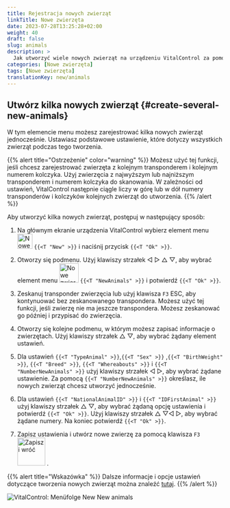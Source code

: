 ```yaml
---
title: Rejestracja nowych zwierząt
linkTitle: Nowe zwierzęta
date: 2023-07-28T13:25:28+02:00
weight: 40
draft: false
slug: animals
description: >
  Jak utworzyć wiele nowych zwierząt na urządzeniu VitalControl za pomocą jednej akcji.
categories: [Nowe zwierzęta]
tags: [Nowe zwierzęta]
translationKey: new/animals
---
```

## Utwórz kilka nowych zwierząt {#create-several-new-animals}

W tym elemencie menu możesz zarejestrować kilka nowych zwierząt jednocześnie. Ustawiasz podstawowe ustawienie, które dotyczy wszystkich zwierząt podczas tego tworzenia.

{{% alert title="Ostrzeżenie" color="warning" %}}
Możesz użyć tej funkcji, jeśli chcesz zarejestrować zwierzęta z kolejnym transponderem i kolejnym numerem kolczyka. Użyj zwierzęcia z najwyższym lub najniższym transponderem i numerem kolczyka do skanowania. W zależności od ustawień, VitalControl następnie ciągle liczy w górę lub w dół numery transponderów i kolczyków kolejnych zwierząt do utworzenia.
{{% /alert %}}

Aby utworzyć kilka nowych zwierząt, postępuj w następujący sposób:

1. Na głównym ekranie urządzenia VitalControl wybierz element menu <img src="/icons/main/new-animal.svg" width="35" align="bottom" alt="Nowe zwierzę" /> `{{<T "New" >}}` i naciśnij przycisk `{{<T "Ok" >}}`.

2. Otworzy się podmenu. Użyj klawiszy strzałek ◁ ▷ △ ▽, aby wybrać element menu <img src="/icons/main/new-animals.svg" width="45" align="bottom" alt="Nowe zwierzęta" /> `{{<T "NewAnimals" >}}` i potwierdź `{{<T "Ok" >}}`.

3. Zeskanuj transponder zwierzęcia lub użyj klawisza `F3` ESC, aby kontynuować bez zeskanowanego transpondera. Możesz użyć tej funkcji, jeśli zwierzę nie ma jeszcze transpondera. Możesz zeskanować go później i przypisać do zwierzęcia.

4. Otworzy się kolejne podmenu, w którym możesz zapisać informacje o zwierzętach. Użyj klawiszy strzałek △ ▽, aby wybrać żądany element ustawień.

5. Dla ustawień `{{<T "TypeAnimal" >}}`,`{{<T "Sex" >}}` ,`{{<T "BirthWeight" >}}`, `{{<T "Breed" >}}`, `{{<T "Whereabouts" >}}` i `{{<T "NumberNewAnimals" >}}` użyj klawiszy strzałek ◁ ▷, aby wybrać żądane ustawienie. Za pomocą `{{<T "NumberNewAnimals" >}}` określasz, ile nowych zwierząt chcesz utworzyć jednocześnie.


6. Dla ustawień `{{<T "NationalAnimalID" >}}` i `{{<T "IDFirstAnimal" >}}` użyj klawiszy strzałek △ ▽, aby wybrać żądaną opcję ustawienia i potwierdź `{{<T "Ok" >}}`. Użyj klawiszy strzałek △ ▽◁ ▷, aby wybrać żądane numery. Na koniec potwierdź `{{<T "Ok" >}}`.

7. Zapisz ustawienia i utwórz nowe zwierzę za pomocą klawisza `F3` &nbsp;<img src="/icons/footer/save_exit.svg" width="65" align="bottom" alt="Zapisz i wróć" />&nbsp;.

{{% alert title="Wskazówka" %}}
Dalsze informacje i opcje ustawień dotyczące tworzenia nowych zwierząt można znaleźć [tutaj](../../settings/animal-registration/).
{{% /alert %}}

   ![VitalControl: Menüfolge New New animals](../images/newanimals.png "Tworzenie nowych zwierząt")
